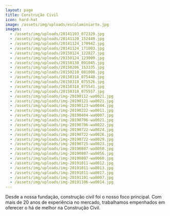 ```yaml
---
layout: page
title: Construção Civil
icon: hard-hat
image: /assets/img/uploads/escolaminiarte.jpg
images:
  - /assets/img/uploads/20141103_072329.jpg
  - /assets/img/uploads/20141120_152449.jpg
  - /assets/img/uploads/20141124_170942.jpg
  - /assets/img/uploads/20141124_171003.jpg
  - /assets/img/uploads/20150124_122827.jpg
  - /assets/img/uploads/20150124_123009.jpg
  - /assets/img/uploads/20150130_091045.jpg
  - /assets/img/uploads/20150206_153335.jpg
  - /assets/img/uploads/20150210_081008.jpg
  - /assets/img/uploads/20150318_075448.jpg
  - /assets/img/uploads/20150318_075526.jpg
  - /assets/img/uploads/20150318_075541.jpg
  - /assets/img/uploads/20150318_075557.jpg
  - /assets/img/uploads/img-20190112-wa0021.jpg
  - /assets/img/uploads/img-20190121-wa0021.jpg
  - /assets/img/uploads/img-20190123-wa0044.jpg
  - /assets/img/uploads/img-20190222-wa0011.jpg
  - /assets/img/uploads/img-20190404-wa0007.jpg
  - /assets/img/uploads/img-20190706-wa0021.jpg
  - /assets/img/uploads/img-20190706-wa0022.jpg
  - /assets/img/uploads/img-20190722-wa0024.jpg
  - /assets/img/uploads/img-20190722-wa0026.jpg
  - /assets/img/uploads/img-20190722-wa0029.jpg
  - /assets/img/uploads/img-20190725-wa0023.jpg
  - /assets/img/uploads/img-20190807-wa0050.jpg
  - /assets/img/uploads/img-20190807-wa0056.jpg
  - /assets/img/uploads/img-20190807-wa0060.jpg
  - /assets/img/uploads/img-20191011-wa0012.jpg
  - /assets/img/uploads/img-20191011-wa0013.jpg
  - /assets/img/uploads/img-20191011-wa0017.jpg
  - /assets/img/uploads/img-20191101-wa0007.jpg
  - /assets/img/uploads/img-20191106-wa0014.jpg
---
```


Desde a nossa fundação, construção civil foi o nosso foco principal.
Com mais de 20 anos de experiência no mercado, trabalhamos empenhados em oferecer o há de melhor na Construção Civil.

